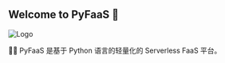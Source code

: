 ## Welcome to PyFaaS 👋

![Logo](https://user-images.githubusercontent.com/21079031/190562859-0b9164da-4e15-4cb7-b9b1-2cb54566973c.png)


🙋‍♀️ PyFaaS 是基于 Python 语言的轻量化的 Serverless FaaS 平台。

